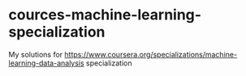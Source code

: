 # cources-machine-learning-specialization
My solutions for https://www.coursera.org/specializations/machine-learning-data-analysis specialization
